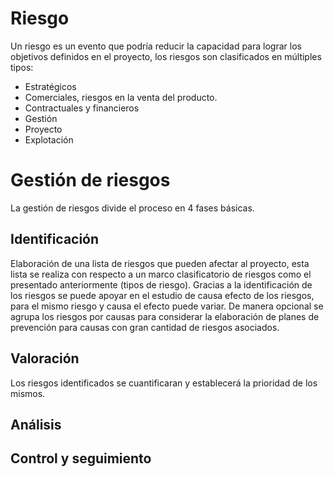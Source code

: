 # Riesgo
Un riesgo es un evento que podría reducir la capacidad para lograr los
objetivos definidos en el proyecto, los riesgos son clasificados en múltiples tipos:
- Estratégicos
- Comerciales, riesgos en la venta del producto.
- Contractuales y financieros
- Gestión
- Proyecto
- Explotación

# Gestión de riesgos
La gestión de riesgos divide el proceso en 4 fases básicas.
## Identificación
Elaboración de una lista de riesgos que pueden afectar al proyecto, esta lista se realiza con respecto a  un marco clasificatorio de riesgos como el presentado anteriormente (tipos de riesgo). Gracias a la identificación de los riesgos se puede apoyar en el estudio de causa efecto de los riesgos, para el mismo riesgo y causa el efecto puede variar.
De manera opcional se agrupa los riesgos por causas para considerar la elaboración de planes de prevención para causas con gran cantidad de riesgos asociados.
## Valoración
Los riesgos identificados se cuantificaran y establecerá la prioridad de los mismos.
## Análisis
## Control y seguimiento
